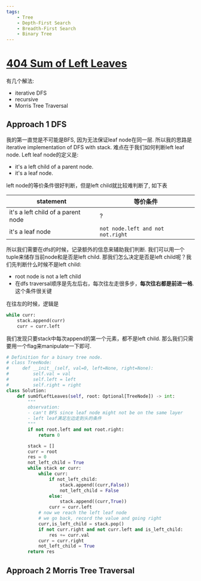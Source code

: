 ```yaml
---
tags:
    - Tree
    - Depth-First Search
    - Breadth-First Search
    - Binary Tree
---
```



# [404 Sum of Left Leaves](https://leetcode.com/problems/sum-of-left-leaves/description/?envType=daily-question&envId=2024-04-14)

有几个解法:

- iterative DFS
- recursive
- Morris Tree Traversal

## Approach 1 DFS

我的第一直觉是不可能是BFS, 因为无法保证leaf node在同一层. 所以我的思路是iterative implementation of DFS with stack. 难点在于我们如何判断left leaf node. Left leaf node的定义是:

- it's a left child of a parent node.
- it's a leaf node.

left node的等价条件很好判断，但是left child就比较难判断了, 如下表

|statement|等价条件|
|-|-|
|it's a left child of a parent node|?|
|it's a leaf node|`not node.left and not not.right`|

所以我们需要在dfs的时候，记录额外的信息来辅助我们判断. 我们可以用一个tuple来储存当前node和是否是left child. 那我们怎么决定是否是left child呢？我们先判断什么时候不是left child:

- root node is not a left child
- 在dfs traversal顺序是先左后右，每次往左走很多步，**每次往右都是前进一格**.这个条件很关键 

在往左的时候，逻辑是
```python
while curr:
    stack.append(curr)
    curr = curr.left
```

我们发现只要stack中每次append的第一个元素，都不是left child. 那么我们只需要用一个flag来manipulate一下即可.

```python
# Definition for a binary tree node.
# class TreeNode:
#     def __init__(self, val=0, left=None, right=None):
#         self.val = val
#         self.left = left
#         self.right = right
class Solution:
    def sumOfLeftLeaves(self, root: Optional[TreeNode]) -> int:
        """
        observation:
        - can't BFS since leaf node might not be on the same layer
        - left leaf满足左边走到头的条件            
        """
        if not root.left and not root.right:
            return 0

        stack = []
        curr = root
        res = 0
        not_left_child = True
        while stack or curr:
            while curr:
                if not_left_child:
                    stack.append((curr,False))
                    not_left_child = False
                else:
                    stack.append((curr,True))
                curr = curr.left
            # now we reach the left leaf node
            # we go back, record the value and going right
            curr,is_left_child = stack.pop()
            if not curr.right and not curr.left and is_left_child:
                res += curr.val
            curr = curr.right
            not_left_child = True
        return res
```

## Approach 2 Morris Tree Traversal 